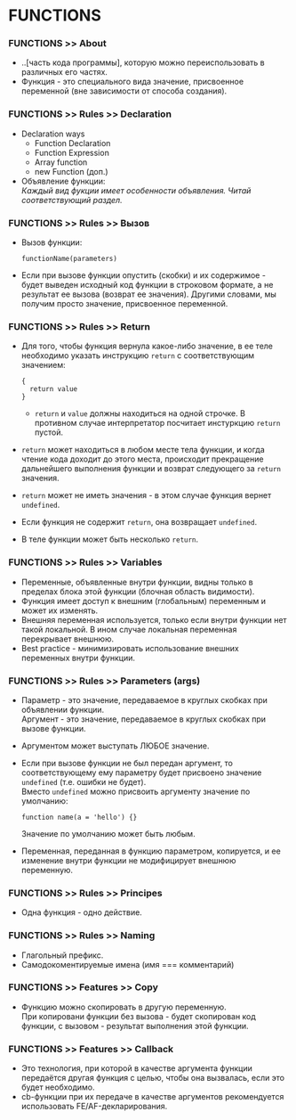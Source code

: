 # FUNCTIONS

### FUNCTIONS >> About
- ..[часть кода программы], которую можно переиспользовать в различных его частях.
- Функция - это специального вида значение, присвоенное переменной (вне зависимости от способа создания).

### FUNCTIONS >> Rules >> Declaration
- Declaration ways
  - Function Declaration
  - Function Expression
  - Array function
  - new Function (доп.)
- Объявление функции:  
_Каждый вид фукции имеет особенности объявления. Читай соответствующий раздел._

### FUNCTIONS >> Rules >> Вызов
- Вызов функции:

  ```
  functionName(parameters)
  ```
- Если при вызове функции опустить (скобки) и их содержимое - будет выведен исходный код функции в строковом формате, а не результат ее вызова (возврат ее значения). Другими словами, мы получим просто значение, присвоенное переменной.

### FUNCTIONS >> Rules >> Return
- Для того, чтобы функция вернула какое-либо значение, в ее теле необходимо указать инструкцию `return` с соответствующим значением:

  ```
  {
    return value
  }
  ```
  - `return` и `value` должны находиться на одной строчке. В противном случае интерпретатор посчитает инстуркцию `return` пустой.
- `return` может находиться в любом месте тела функции, и когда чтение кода доходит до этого места, происходит прекращение дальнейшего выполнения функции и возврат следующего за `return` значения.
- `return` может не иметь значения - в этом случае функция вернет `undefined`.
- Если функция не содержит `return`, она возвращает `undefined`.
- В теле функции может быть несколько `return`. 

### FUNCTIONS >> Rules >> Variables
- Переменные, объявленные внутри функции, видны только в пределах блока этой функции (блочная область видимости).
- Функция имеет доступ к внешним (глобальным) переменным и может их изменять.
- Внешняя переменная используется, только если внутри функции нет такой локальной. В ином случае локальная переменная перекрывает внешнюю.
- Best practice - минимизировать использование внешних переменных внутри функции.

### FUNCTIONS >> Rules >> Parameters (args)
- Параметр - это значение, передаваемое в круглых скобках при объявлении функции.  
Аргумент - это значение, передаваемое в круглых скобках при вызове функции.
- Аргументом может выступать ЛЮБОЕ значение.
- Если при вызове функции не был передан аргумент, то соответствующему ему параметру будет присвоено значение `undefined` (т.е. ошибки не будет).  
Вместо `undefined` можно присвоить аргументу значение по умолчанию:

  ```
  function name(a = 'hello') {}
  ```
  Значение по умолчанию может быть любым.
- Переменная, переданная в функцию параметром, копируется, и ее изменение внутри функции не модифицирует внешнюю переменную.

### FUNCTIONS >> Rules >> Principes
- Одна функция - одно действие.

### FUNCTIONS >> Rules >> Naming
- Глагольный префикс.
- Самодокоментируемые имена (имя === комментарий)

### FUNCTIONS >> Features >> Copy
- Функцию можно скопировать в другую переменную.  
При копировани функции без вызова - будет скопирован код функции, с вызовом - результат выполнения этой функции.

### FUNCTIONS >> Features >> Callback
- Это технология, при которой в качестве аргумента функции передаётся другая функция с целью, чтобы она вызвалась, если это будет необходимо.
- cb-функции при их передаче в качестве аргументов рекомендуется использовать FE/AF-декларирования.
